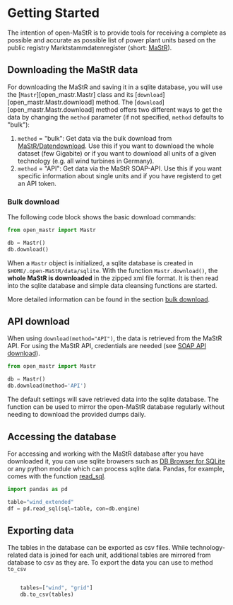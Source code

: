 # Getting Started

The intention of open-MaStR is to provide tools for receiving a complete as possible and accurate as possible list of
power plant units based on the public registry Marktstammdatenregister (short: [MaStR](https://www.marktstammdatenregister.de)).

## Downloading the MaStR data


For downloading the MaStR and saving it in a sqlite database, you will use the [`Mastr`][open_mastr.Mastr] class and its [`download`][open_mastr.Mastr.download] method. The [`download`][open_mastr.Mastr.download] method offers two different ways to get the data by changing the `method` parameter (if not specified, `method` defaults to "bulk"):

1. `method` = "bulk": Get data via the bulk download from [MaStR/Datendownload](https://www.marktstammdatenregister.de/MaStR/Datendownload). Use this if you want to download the whole dataset (few Gigabite) or if you want to download all units of a given technology (e.g. all wind turbines in Germany).
2. `method` = "API": Get data via the MaStR SOAP-API. Use this if you want specific information about single units and if you have registerd to get an API token.


### Bulk download

The following code block shows the basic download commands:

```python
from open_mastr import Mastr

db = Mastr()
db.download()
```

When a `Mastr` object is initialized, a sqlite database is created in `$HOME/.open-MaStR/data/sqlite`. With the function `Mastr.download()`, the **whole MaStR is downloaded** in the zipped xml file format. It is then read into the sqlite database and simple data cleansing functions are started.

More detailed information can be found in the section [bulk download](advanced/bulk_download.md).

API download
-----------------------------------
When using `download(method="API")`, the data is retrieved from the MaStR API. For using the MaStR API, credentials are needed (see [SOAP API download](advanced/api_download.md)).

```python
from open_mastr import Mastr

db = Mastr()
db.download(method='API')
```

The default settings will save retrieved data into the sqlite database. The function can be used to mirror the open-MaStR database regularly without needing to download the provided dumps daily.

## Accessing the database



For accessing and working with the MaStR database after you have downloaded it, you can use sqlite browsers 
such as [DB Browser for SQLite](https://sqlitebrowser.org/) or any python module
which can process sqlite data. Pandas, for example, comes with the function
[read_sql](https://pandas.pydata.org/docs/reference/api/pandas.read_sql.html).

```python
import pandas as pd

table="wind_extended"
df = pd.read_sql(sql=table, con=db.engine)
```


## Exporting data

The tables in the database can be exported as csv files. While technology-related data is joined for each unit,
additional tables are mirrored from database to csv as they are. To export the data you can use to method `to_csv`

```python

    tables=["wind", "grid"]
    db.to_csv(tables)
```